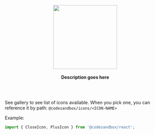 <p align="center">
  <img src="https://twitter-avatar.now.sh/codesandbox" height="200px"/>
  <br><br>
  <b>Description goes here</b>
  <br><br>
</p>

&nbsp;

See gallery to see list of icons available. When you pick one, you can reference
it by path: `@codesandbox/icons/<ICON-NAME>`

Example:

```jsx
import { CloseIcon, PlusIcon } from '@codesandbox/react';
```
